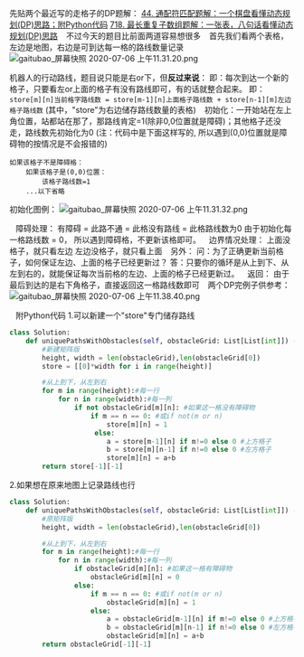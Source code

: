 先贴两个最近写的走格子的DP题解：
[44. 通配符匹配题解：一个棋盘看懂动态规划(DP)思路；附Python代码](https://leetcode-cn.com/problems/wildcard-matching/solution/yi-ge-qi-pan-kan-dong-dong-tai-gui-hua-dpsi-lu-by-/)
[718. 最长重复子数组题解：一张表，八句话看懂动态规划(DP)思路](https://leetcode-cn.com/problems/maximum-length-of-repeated-subarray/solution/yi-zhang-biao-ba-ju-hua-kan-dong-dong-tai-gui-hua-/)
&ensp;
不过今天的题目比前面两道容易想很多
&ensp;
首先我们看两个表格，左边是地图，右边是可到达每一格的路线数量记录
![gaitubao_屏幕快照 2020-07-06 上午11.31.20.png](https://pic.leetcode-cn.com/82a75abee4b6b278a999dea8c7fd3a4321c0ff9c0939365a313e371dd6ebd019-gaitubao_%E5%B1%8F%E5%B9%95%E5%BF%AB%E7%85%A7%202020-07-06%20%E4%B8%8A%E5%8D%8811.31.20.png)

机器人的行动路线，题目说只能是右or下，但**反过来说**：
即：每次到达一个新的格子，只要看左or上面的格子有没有路线即可，有的话就整合起来。
即：`store[m][n]当前格字路线数 = store[m-1][n]上面格子路线数 + store[n-1][m]左边格子路线数`
(其中，"store"为右边储存路线数量的表格)
&ensp;
初始化：一开始站在左上角位置，站都站在那了，那路线肯定=1(除非0,0位置就是障碍)；其他格子还没走，路线数先初始化为0
(注：代码中是下面这样写的, 所以遇到(0,0)位置就是障碍物的按情况是不会报错的)
```
如果该格子不是障碍格：
    如果该格子是(0,0)位置：
        该格子路线数=1
    ...以下省略
```
初始化图例：
![gaitubao_屏幕快照 2020-07-06 上午11.31.32.png](https://pic.leetcode-cn.com/24a6b2184a4bc3708c38cd8d61f21a0fedafd9b411668467164702a6b987f83d-gaitubao_%E5%B1%8F%E5%B9%95%E5%BF%AB%E7%85%A7%202020-07-06%20%E4%B8%8A%E5%8D%8811.31.32.png)

&ensp;
障碍处理：
有障碍 = 此路不通 = 此格没有路线 = 此格路线数为0
由于初始化每一格路线数 = 0，
所以遇到障碍格，不更新该格即可。
&ensp;
边界情况处理：
上面没格子，就只看左边
左边没格子，就只看上面
&ensp;
另外：
问：为了正确更新当前格子，如何保证左边、上面的格子已经更新过？
答：只要你的循环是从上到下、从左到右的，就能保证每次当前格的左边、上面的格子已经更新过。
&ensp;
返回：
由于最后到达的是右下角格子，直接返回这一格路线数即可
&ensp;
两个DP完例子供参考：
![gaitubao_屏幕快照 2020-07-06 上午11.38.40.png](https://pic.leetcode-cn.com/7c375c7943dfe2df734b15e912d3c57372690e63507b25160d6813d142b5a7c3-gaitubao_%E5%B1%8F%E5%B9%95%E5%BF%AB%E7%85%A7%202020-07-06%20%E4%B8%8A%E5%8D%8811.38.40.png)



&ensp;
附Python代码
1.可以新建一个"store"专门储存路线
```python
class Solution:
    def uniquePathsWithObstacles(self, obstacleGrid: List[List[int]]) -> int:
        #新建矩阵版
        height, width = len(obstacleGrid),len(obstacleGrid[0])
        store = [[0]*width for i in range(height)]

        #从上到下，从左到右
        for m in range(height):#每一行
            for n in range(width):#每一列
                if not obstacleGrid[m][n]: #如果这一格没有障碍物
                    if m == n == 0: #或if not(m or n)
                        store[m][n] = 1
                     else:
                        a = store[m-1][n] if m!=0 else 0 #上方格子
                        b = store[m][n-1] if n!=0 else 0 #左方格子
                        store[m][n] = a+b
        return store[-1][-1]
```
2.如果想在原来地图上记录路线也行
```python
class Solution:
    def uniquePathsWithObstacles(self, obstacleGrid: List[List[int]]) -> int:
        #原矩阵版
        height, width = len(obstacleGrid),len(obstacleGrid[0])

        #从上到下，从左到右
        for m in range(height):#每一行
            for n in range(width):#每一列
                if obstacleGrid[m][n]: #如果这一格有障碍物
                    obstacleGrid[m][n] = 0
                else:
                    if m == n == 0: #或if not(m or n)
                        obstacleGrid[m][n] = 1
                    else:
                        a = obstacleGrid[m-1][n] if m!=0 else 0 #上方格子
                        b = obstacleGrid[m][n-1] if n!=0 else 0 #左方格子
                        obstacleGrid[m][n] = a+b
        return obstacleGrid[-1][-1]
```
